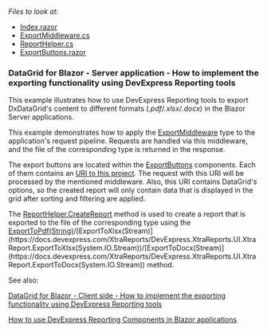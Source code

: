 *Files to look at*:

* [Index.razor](./CS/DxDataGridExportingWithReports/Pages/Index.razor)
* [ExportMiddleware.cs](./CS/DxDataGridExportingWithReports/Helpers/ExportMiddleware.cs)
* [ReportHelper.cs](./CS/DxDataGridExportingWithReports/Helpers/ReportHelper.cs)
* [ExportButtons.razor](./CS/DxDataGridExportingWithReports/Components/ExportButtons.razor)

### DataGrid for Blazor - Server application - How to implement the exporting functionality using DevExpress Reporting tools 

This example illustrates how to use DevExpress Reporting tools to export DxDataGrid's content to different formats (*.pdf*/*.xlsx*/*.docx*) in the Blazor Server applications.


This example demonstrates how to apply the [ExportMiddleware](./CS/DxDataGridExportingWithReports/Helpers/ExportMiddleware.cs) type to the application's request pipeline. Requests are handled via this middleware, and the file of the corresponding type is returned in the response.

The export buttons are located within the [ExportButtons](./CS/DxDataGridExportingWithReports/Components/ExportButtons.razor) components. Each of them contains an [URI to this project](./CS/DxDataGridExportingWithReports/Pages/Index.razor#L32). The request with this URI will be processed by the mentioned middleware. Also, this URI contains DataGrid's options, so the created report will only contain data that is displayed in the grid after sorting and filtering are applied.

The [ReportHelper.CreateReport](./CS/DxDataGridExportingWithReports/Helpers/ReportHelper.cs#L9) method is used to create a report that is exported to the file of the corresponding type using the [ExportToPdf(String)](https://docs.devexpress.com/XtraReports/DevExpress.XtraReports.UI.XtraReport.ExportToPdf(System.String))/[ExportToXlsx(Stream)](https://docs.devexpress.com/XtraReports/DevExpress.XtraReports.UI.XtraReport.ExportToXlsx(System.IO.Stream))/[ExportToDocx(Stream)](https://docs.devexpress.com/XtraReports/DevExpress.XtraReports.UI.XtraReport.ExportToDocx(System.IO.Stream)) method.

See also:

[DataGrid for Blazor - Client side - How to implement the exporting functionality using DevExpress Reporting tools](https://supportcenter.devexpress.com/ticket/details/t854758/datagrid-for-blazor-client-side-how-to-implement-the-exporting-functionality-using)

[How to use DevExpress Reporting Components in Blazor applications](https://supportcenter.devexpress.com/ticket/details/t834711/how-to-use-devexpress-reporting-components-in-blazor-applications)
